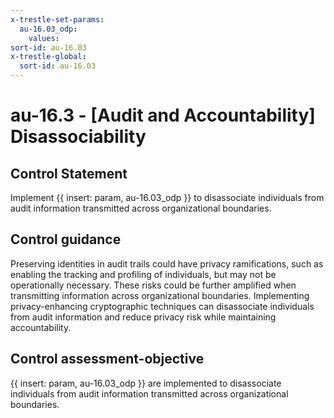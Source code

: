 ```yaml
---
x-trestle-set-params:
  au-16.03_odp:
    values:
sort-id: au-16.03
x-trestle-global:
  sort-id: au-16.03
---
```


# au-16.3 - \[Audit and Accountability\] Disassociability

## Control Statement

Implement {{ insert: param, au-16.03_odp }} to disassociate individuals from audit information transmitted across organizational boundaries.

## Control guidance

Preserving identities in audit trails could have privacy ramifications, such as enabling the tracking and profiling of individuals, but may not be operationally necessary. These risks could be further amplified when transmitting information across organizational boundaries. Implementing privacy-enhancing cryptographic techniques can disassociate individuals from audit information and reduce privacy risk while maintaining accountability.

## Control assessment-objective

{{ insert: param, au-16.03_odp }} are implemented to disassociate individuals from audit information transmitted across organizational boundaries.

